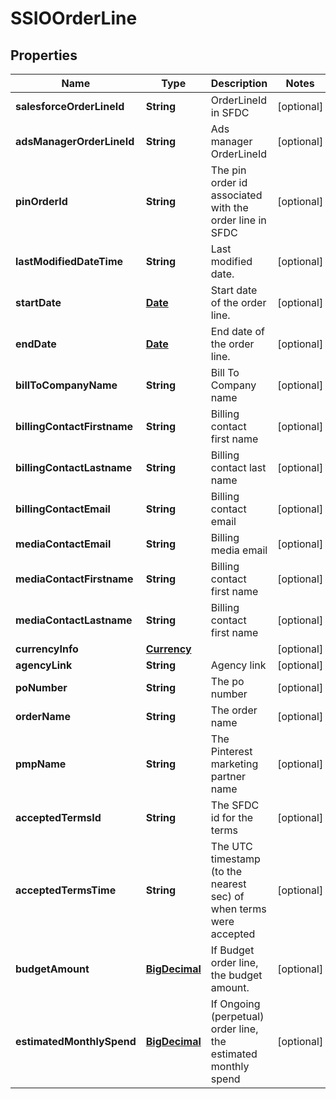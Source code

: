 

# SSIOOrderLine

## Properties

Name | Type | Description | Notes
------------ | ------------- | ------------- | -------------
**salesforceOrderLineId** | **String** | OrderLineId in SFDC |  [optional]
**adsManagerOrderLineId** | **String** | Ads manager OrderLineId |  [optional]
**pinOrderId** | **String** | The pin order id associated with the order line in SFDC |  [optional]
**lastModifiedDateTime** | **String** | Last modified date. |  [optional]
**startDate** | [**Date**](Date.md) | Start date of the order line. |  [optional]
**endDate** | [**Date**](Date.md) | End date of the order line. |  [optional]
**billToCompanyName** | **String** | Bill To Company name |  [optional]
**billingContactFirstname** | **String** | Billing contact first name |  [optional]
**billingContactLastname** | **String** | Billing contact last name |  [optional]
**billingContactEmail** | **String** | Billing contact email |  [optional]
**mediaContactEmail** | **String** | Billing media email |  [optional]
**mediaContactFirstname** | **String** | Billing contact first name |  [optional]
**mediaContactLastname** | **String** | Billing contact first name |  [optional]
**currencyInfo** | [**Currency**](Currency.md) |  |  [optional]
**agencyLink** | **String** | Agency link |  [optional]
**poNumber** | **String** | The po number |  [optional]
**orderName** | **String** | The order name |  [optional]
**pmpName** | **String** | The Pinterest marketing partner name |  [optional]
**acceptedTermsId** | **String** | The SFDC id for the terms |  [optional]
**acceptedTermsTime** | **String** | The UTC timestamp (to the nearest sec) of when terms were accepted |  [optional]
**budgetAmount** | [**BigDecimal**](BigDecimal.md) | If Budget order line, the budget amount. |  [optional]
**estimatedMonthlySpend** | [**BigDecimal**](BigDecimal.md) | If Ongoing (perpetual) order line, the estimated monthly spend |  [optional]





